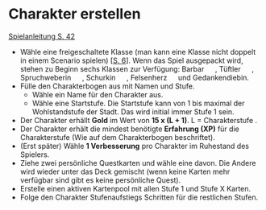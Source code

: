 # Charakter erstellen

[Spielanleitung S. 42](https://amagino.ch/media/33/d4/b7/1604342770/Gloomhaven%20Spielanleitung_DE.pdf)

* Wähle eine freigeschaltete Klasse (man kann eine Klasse nicht doppelt in einem Scenario spielen) \[[S. 6](https://amagino.ch/media/33/d4/b7/1604342770/Gloomhaven%20Spielanleitung_DE.pdf)]. Wenn das Spiel ausgepackt wird, stehen zu Beginn sechs Klassen zur Verfügung: Barbar   , Tüftler   , Spruchweberin   , Schurkin   , Felsenherz   und Gedankendiebin.
* Fülle den Charakterbogen aus mit Namen und Stufe.
  * Wähle ein Name für den Charakter aus.
  * Wähle eine Startstufe. Die Startstufe kann von 1 bis maximal der Wohlstandstufe der Stadt. Das wird initial immer Stufe 1 sein.
* Der Charakter erhällt **Gold** im Wert von **15 x (L + 1)**. L = Charakterstufe .
* Der Charakter erhält die mindest benötigte **Erfahrung (XP)**  für die Charakterstufe (Wie auf dem Charakterbogen beschriftet).
* (Erst später) Wähle **1 Verbesserung** pro Charakter im Ruhestand des Spielers.
* Ziehe zwei persönliche Questkarten und wähle eine davon. Die Andere wird wieder unter das Deck gemischt (wenn keine Karten mehr verfügbar sind gibt es keine persönliche Quest).
* Erstelle einen aktiven Kartenpool mit allen Stufe 1 und Stufe X Karten.
* Folge den Charakter Stufenaufstiegs Schritten für die restlichen Stufen.






